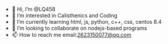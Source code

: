 - 👋 Hi, I’m @LQ458
- 👀 I’m interested in Calisthenics and Coding
- 🌱 I’m currently learning html, js, python, c++, css, centos 8.4
- 💞️ I’m looking to collaborate on nodejs-based programs
- 📫 How to reach me email:2623150077@qq.com

<!---
LQ458/LQ458 is a ✨ special ✨ repository because its `README.md` (this file) appears on your GitHub profile.
You can click the Preview link to take a look at your changes.
--->
